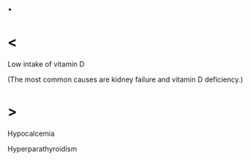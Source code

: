 # .

# <

Low intake of vitamin D

(The most common causes are kidney failure and vitamin D deficiency.)

# >

Hypocalcemia

Hyperparathyroidism
